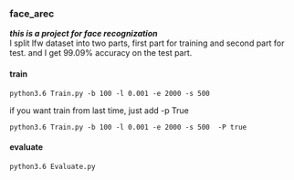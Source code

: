 ### face_arec
***this is a project for face recognization***  
I split lfw dataset into two parts, first part for training and second part for test.
and I get 99.09% accuracy on the test part.

#### train  
```
python3.6 Train.py -b 100 -l 0.001 -e 2000 -s 500  
```
if you want train from last time, just add -p True
```
python3.6 Train.py -b 100 -l 0.001 -e 2000 -s 500  -P true
```
#### evaluate 
```
python3.6 Evaluate.py
